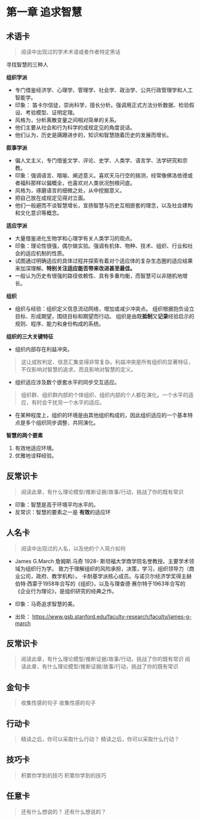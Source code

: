 # 第一章 追求智慧

## 术语卡
> 阅读中出现过的学术术语或者作者特定黑话

寻找智慧的三种人

**组织学派**
- 专门借鉴经济学、心理学、管理学、社会学、政治学、公共行政管理学和人工智能学。
- 印象： 笛卡尔信徒，崇尚科学，擅长分析。强调用正式方法分析数据、检验假设、考验模型、证明定理。
- 风格为，分析离散变量之间相对简单的关系。
- 他们主要从社会和行为科学的成规定见的角度说话。
- 他们认为，历史是蹒跚进步的，知识和智慧随着历史的发展而增长。

**叙事学派**
- 偏人文主义，专门借鉴文学、评论、史学、人类学、语言学、法学研究和宗教。
- 印象：强调语言、暗喻、阐述意义。喜欢天马行空的揣测，经常像佛洛依德或者福科那样以偏概全，也喜欢对人类状况刨根问底。
- 风格为，琢磨语言的细微之处，从中挖掘意义。
- 把自己放在成规定见得对立面。
- 他们一般避而不谈智慧增长，宣扬智慧与历史互相嵌套的理念，以及社会建构和文化意识等概念。

**适应学派**
- 大量借鉴进化生物学和心理学有关人类学习的观点。
- 印象：理论性很强，偶尔做实验。强调有机体、物种、技术、组织、行业和社会的适应机制的性质。
- 试图通过明确适应的具体过程并探索有着对个适应体的复杂生态圈的适应结果来加深理解。**特别关注适应能否带来改进甚至最佳。**
- 一般认为历史有很强的路径依赖性、具有多重均衡，而智慧可以非随机地增长。

**组织**
- 组织与经验：组织定义信息流动网络，增加或减少冲突点。
组织根据抱负设立目标、形成期望，围绕目标和期望而行动。
组织是由既**抵制**又**记录**经验启示的规则、程序、能力和身份构成的系统。
               
**组织的三大关键特征**
- 组织内部存在利益冲突。
>这让成败判定、信息汇集变得非常复杂。利益冲突是所有组织的显著特征，不仅影响对智慧的追求，而且影响对智慧的定义。

-  组织适应涉及数个嵌套水平的同步交互适应。
>组织群、组织群内部的个体组织、组织内部的个人都在演化。一个水平的适应，有时会干扰另一个水平的适应。

-  在某种程度上，组织的环境是由其他组织构成的，因此组织适应的一个基本特点是多个组织同步调整、共同演化。

**智慧的两个要素**

1. 有效地适应环境。
2. 优雅地诠释经验。

## 反常识卡
>阅读此章，有什么理论模型/推断证据/故事/行动，挑战了你的既有常识
- 印象：智慧是高于环境平均水平的。
- 反常识：智慧的要素之一是 **有效**的适应环

## 人名卡
> 阅读中出现过的人名，以及他的个人简介如何

- James G.March  詹姆斯.马奇  1928-
斯坦福大学商学院名誉教授。主要学术领域为组织行为学。
致力于理解组织的风险承担，决策，学习，组织领导力（商业公司，政府、教学机构）。
卡耐基学派核心成员。与诺贝尔经济学奖得主赫伯特·西蒙于1958年合写的《组织》，以及与理查德·赛尔特于1963年合写的《企业行为理论》，是组织研究的经典之作。

- 印象：马奇追求智慧的美。

- 出处： https://www.gsb.stanford.edu/faculty-research/faculty/james-g-march

## 反常识卡 
>阅读此章，有什么理论模型/推断证据/故事/行动，挑战了你的既有常识
>阅读此章，有什么理论模型/推断证据/故事/行动，挑战了你的既有常识
## 金句卡
>收集性感的句子
>收集性感的句子
## 行动卡
>精读之后，你可以采取什么行动？
>精读之后，你可以采取什么行动？
## 技巧卡
>积累你学到的技巧
>积累你学到的技巧
## 任意卡
>还有什么想说的？
>还有什么想说的？
